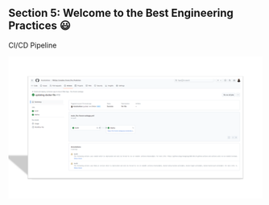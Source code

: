 ## Section 5: Welcome to the Best Engineering Practices :smiley:

CI/CD Pipeline

![alt text](../snapshots/cicd.png)
